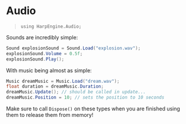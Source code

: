 # Audio
> `using HarpEngine.Audio;`

Sounds are incredibly simple:

```csharp
Sound explosionSound = Sound.Load("explosion.wav");
explosionSound.Volume = 0.5f;
explosionSound.Play();
```

With music being almost as simple:

```csharp
Music dreamMusic = Music.Load("dream.wav");
float duration = dreamMusic.Duration;
dreamMusic.Update(); // should be called in update...
dreamMusic.Position = 10; // sets the position to 10 seconds
```

Make sure to call `Dispose()` on these types when you are finished using them to release them from memory!